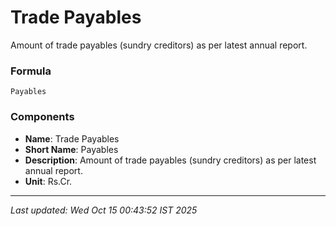 # Trade Payables
Amount of trade payables (sundry creditors) as per latest annual report.

### Formula
```text
Payables
```


### Components
- **Name**: Trade Payables
- **Short Name**: Payables
- **Description**: Amount of trade payables (sundry creditors) as per latest annual report.
- **Unit**: Rs.Cr.

---
*Last updated: Wed Oct 15 00:43:52 IST 2025*
